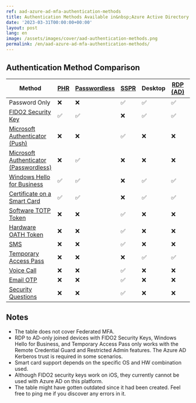 ```yaml
---
ref: aad-azure-ad-mfa-authentication-methods
title: Authentication Methods Available in&nbsp;Azure Active Directory
date: '2023-03-31T00:00:00+00:00'
layout: post
lang: en
image: /assets/images/cover/aad-authentication-methods.png
permalink: /en/aad-azure-ad-mfa-authentication-methods/
---
```


## Authentication Method Comparison

| Method                                   | [PHR] | [Passwordless] | [SSPR] | Desktop | [RDP (AD)] | [RDP (AAD)] | [RADIUS] | [Mobile] | [Web] | Primary Factor | 2<sup>nd</sup> Factor |
|------------------------------------------|-------|----------------|------|-----------|------------|-------------|----------|----------|-------|----------------|------------|
| Password Only                            | ❌    |     ❌        |  ✅  |   ✅      |     ✅     |      ✅     |   ✅     |    ✅   |   ✅  |    ✅          |    ❌     |
| [FIDO2 Security Key]                     | ✅    |     ✅        |  ❌  |   ✅      |     ✅     |      ✅     |   ❌     |    ❌   |   ✅  |    ✅          |    ❌     |
| [Microsoft Authenticator (Push)]         | ❌    |     ❌        |  ✅  |   ❌      |     ❌     |      ✅     |   ✅     |    ✅   |   ✅  |    ❌          |    ✅     |
| [Microsoft Authenticator (Passwordless)] | ❌    |     ✅        |  ❌  |   ❌      |     ❌     |      ✅     |   ❌     |    ✅   |   ✅  |    ✅          |    ❌     |
| [Windows Hello for Business]             | ✅    |     ✅        |  ❌  |   ✅      |     ✅     |      ✅     |   ❌     |    ❌   |   ✅  |    ✅          |    ❌     |
| [Certificate on a Smart Card]            | ✅    |     ✅        |  ❌  |   ✅      |     ✅     |      ✅     |   ✅     |    ✅   |   ✅  |    ✅          |    ❌     |
| [Software TOTP Token]                    | ❌    |     ❌        |  ✅  |   ❌      |     ❌     |      ✅     |   ✅     |    ✅   |   ✅  |    ❌          |    ✅     |
| [Hardware OATH Token]                    | ❌    |     ❌        |  ✅  |   ❌      |     ❌     |      ✅     |   ✅     |    ✅   |   ✅  |    ❌          |    ✅     |
| [SMS]                                    | ❌    |     ❌        |  ✅  |   ❌      |     ❌     |      ✅     |   ✅     |    ✅   |   ✅  |    ✅          |    ✅     |
| [Temporary Access Pass]                  | ❌    |     ❌        |  ❌  |   ✅      |     ✅     |      ✅     |   ❌     |    ✅   |   ✅  |    ✅          |    ❌     |
| [Voice Call]                             | ❌    |     ❌        |  ✅  |   ❌      |     ❌     |      ✅     |   ✅     |    ✅   |   ✅  |    ❌          |    ✅     |
| [Email OTP]                              | ❌    |     ❌        |  ✅  |   ❌      |     ❌     |      ✅     |   ❌     |    ✅   |   ✅  |    ✅          |    ❌     |
| [Security Questions]                     | ❌    |     ❌        |  ✅  |   ❌      |     ❌     |      ❌     |   ❌     |    ❌   |   ❌  |    ❌          |    ❌     |

[RDP (AD)]: https://learn.microsoft.com/en-us/troubleshoot/windows-server/remote/understanding-remote-desktop-protocol
[RADIUS]: https://learn.microsoft.com/en-us/azure/active-directory/authentication/howto-mfa-nps-extension
[Web]: https://azure.microsoft.com/en-us/get-started/azure-portal
[Mobile]: https://www.microsoft.com/en-us/security/mobile-authenticator-app
[RDP (AAD)]: https://learn.microsoft.com/en-us/windows/client-management/connect-to-remote-aadj-pc
[SSPR]: https://learn.microsoft.com/en-us/azure/active-directory/authentication/concept-sspr-howitworks
[Passwordless]: https://learn.microsoft.com/en-us/azure/active-directory/authentication/concept-authentication-passwordless
[PHR]: https://learn.microsoft.com/en-us/azure/active-directory/authentication/concept-authentication-strengths#authentication-strengths
[FIDO2 Security Key]: https://learn.microsoft.com/en-us/azure/active-directory/authentication/concept-authentication-passwordless#fido2-security-keys
[Microsoft Authenticator (Push)]:https://learn.microsoft.com/en-us/azure/active-directory/authentication/concept-authentication-authenticator-app#notification-through-mobile-app
[Microsoft Authenticator (Passwordless)]: https://learn.microsoft.com/en-us/azure/active-directory/authentication/concept-authentication-authenticator-app#passwordless-sign-in
[Windows Hello for Business]:https://learn.microsoft.com/en-us/azure/active-directory/authentication/concept-authentication-passwordless#windows-hello-for-business
[Certificate on a Smart Card]: https://learn.microsoft.com/en-us/azure/active-directory/authentication/concept-certificate-based-authentication
[Software TOTP Token]: https://learn.microsoft.com/en-us/azure/active-directory/authentication/concept-authentication-oath-tokens#oath-software-tokens
[Hardware OATH Token]: https://learn.microsoft.com/en-us/azure/active-directory/authentication/concept-authentication-oath-tokens#oath-hardware-tokens-preview
[SMS]: https://learn.microsoft.com/en-us/azure/active-directory/authentication/howto-authentication-sms-signin
[Temporary Access Pass]: https://learn.microsoft.com/en-us/azure/active-directory/authentication/howto-authentication-temporary-access-pass
[Voice Call]: https://learn.microsoft.com/en-us/azure/active-directory/authentication/concept-authentication-phone-options#phone-call-verification
[Email OTP]: https://learn.microsoft.com/en-us/azure/active-directory/external-identities/one-time-passcode
[Security Questions]: https://learn.microsoft.com/en-us/azure/active-directory/authentication/concept-authentication-security-questions

## Notes

- The table does not cover Federated MFA.
- RDP to AD-only joined devices with FIDO2 Security Keys, Windows Hello for Business, and Temporary Access Pass only works with the Remote Credential Guard and Restricted Admin features. The Azure AD Kerberos trust is required in some scenarios.
- Smart card support depends on the specific OS and HW combination used.
- Although FIDO2 security keys work on iOS, they currently cannot be used with Azure AD on this platform.
- The table might have gotten outdated since it had been created. Feel free to ping me if you discover any errors in it.
